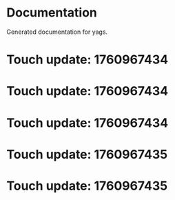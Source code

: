 # Documentation

Generated documentation for yags.

# Touch update: 1760967434

# Touch update: 1760967434

# Touch update: 1760967434

# Touch update: 1760967435

# Touch update: 1760967435
